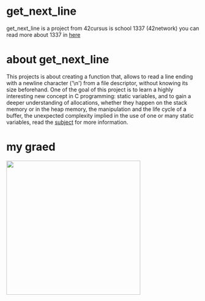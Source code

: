 # get_next_line
get_next_line is a project from 42cursus is school 1337 (42network) you can read more about 1337 in [here](https://www.1337.ma/en/)
# about get_next_line 
This projects is about creating a function that, allows to read a line ending
with a newline character ('\\n') from a file descriptor, without knowing its
size beforehand. One of the goal of this project is to learn a highly
interesting new concept in C programming: static variables, and to gain a deeper
understanding of allocations, whether they happen on the stack memory or in the
heap memory, the manipulation and the life cycle of a buffer, the unexpected
complexity implied in the use of one or many static variables,
read the [subject](en.subject.pdf) for more information.
# my graed
<img src="readme/" width="350" />
